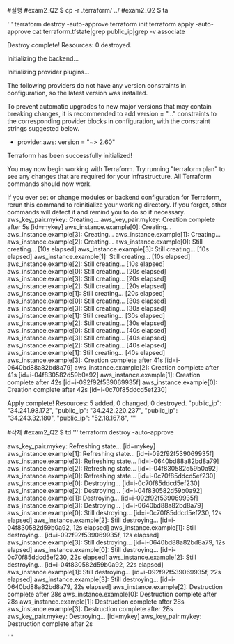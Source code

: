 #실행
#exam2_Q2 $ cp -r .terraform/ ../
#exam2_Q2 $ ta

'''
terraform destroy -auto-approve
terraform init
terraform apply -auto-approve
cat terraform.tfstate|grep public_ip|grep -v associate


Destroy complete! Resources: 0 destroyed.

Initializing the backend...

Initializing provider plugins...

The following providers do not have any version constraints in configuration,
so the latest version was installed.

To prevent automatic upgrades to new major versions that may contain breaking
changes, it is recommended to add version = "..." constraints to the
corresponding provider blocks in configuration, with the constraint strings
suggested below.

* provider.aws: version = "~> 2.60"

Terraform has been successfully initialized!

You may now begin working with Terraform. Try running "terraform plan" to see
any changes that are required for your infrastructure. All Terraform commands
should now work.

If you ever set or change modules or backend configuration for Terraform,
rerun this command to reinitialize your working directory. If you forget, other
commands will detect it and remind you to do so if necessary.
aws_key_pair.mykey: Creating...
aws_key_pair.mykey: Creation complete after 5s [id=mykey]
aws_instance.example[0]: Creating...
aws_instance.example[3]: Creating...
aws_instance.example[1]: Creating...
aws_instance.example[2]: Creating...
aws_instance.example[0]: Still creating... [10s elapsed]
aws_instance.example[3]: Still creating... [10s elapsed]
aws_instance.example[1]: Still creating... [10s elapsed]
aws_instance.example[2]: Still creating... [10s elapsed]
aws_instance.example[0]: Still creating... [20s elapsed]
aws_instance.example[3]: Still creating... [20s elapsed]
aws_instance.example[2]: Still creating... [20s elapsed]
aws_instance.example[1]: Still creating... [20s elapsed]
aws_instance.example[0]: Still creating... [30s elapsed]
aws_instance.example[3]: Still creating... [30s elapsed]
aws_instance.example[1]: Still creating... [30s elapsed]
aws_instance.example[2]: Still creating... [30s elapsed]
aws_instance.example[0]: Still creating... [40s elapsed]
aws_instance.example[3]: Still creating... [40s elapsed]
aws_instance.example[2]: Still creating... [40s elapsed]
aws_instance.example[1]: Still creating... [40s elapsed]
aws_instance.example[3]: Creation complete after 41s [id=i-0640bd88a82bd8a79]
aws_instance.example[2]: Creation complete after 41s [id=i-04f830582d59b0a92]
aws_instance.example[1]: Creation complete after 42s [id=i-092f92f539069935f]
aws_instance.example[0]: Creation complete after 42s [id=i-0c70f85ddcd5ef230]

Apply complete! Resources: 5 added, 0 changed, 0 destroyed.
            "public_ip": "34.241.98.172",
            "public_ip": "34.242.220.237",
            "public_ip": "34.243.32.180",
            "public_ip": "52.18.167.8",
'''

#삭제
#exam2_Q2 $ td
'''
terraform destroy -auto-approve

aws_key_pair.mykey: Refreshing state... [id=mykey]
aws_instance.example[1]: Refreshing state... [id=i-092f92f539069935f]
aws_instance.example[3]: Refreshing state... [id=i-0640bd88a82bd8a79]
aws_instance.example[2]: Refreshing state... [id=i-04f830582d59b0a92]
aws_instance.example[0]: Refreshing state... [id=i-0c70f85ddcd5ef230]
aws_instance.example[0]: Destroying... [id=i-0c70f85ddcd5ef230]
aws_instance.example[2]: Destroying... [id=i-04f830582d59b0a92]
aws_instance.example[1]: Destroying... [id=i-092f92f539069935f]
aws_instance.example[3]: Destroying... [id=i-0640bd88a82bd8a79]
aws_instance.example[0]: Still destroying... [id=i-0c70f85ddcd5ef230, 12s elapsed]
aws_instance.example[2]: Still destroying... [id=i-04f830582d59b0a92, 12s elapsed]
aws_instance.example[1]: Still destroying... [id=i-092f92f539069935f, 12s elapsed]
aws_instance.example[3]: Still destroying... [id=i-0640bd88a82bd8a79, 12s elapsed]
aws_instance.example[0]: Still destroying... [id=i-0c70f85ddcd5ef230, 22s elapsed]
aws_instance.example[2]: Still destroying... [id=i-04f830582d59b0a92, 22s elapsed]
aws_instance.example[1]: Still destroying... [id=i-092f92f539069935f, 22s elapsed]
aws_instance.example[3]: Still destroying... [id=i-0640bd88a82bd8a79, 22s elapsed]
aws_instance.example[2]: Destruction complete after 28s
aws_instance.example[0]: Destruction complete after 28s
aws_instance.example[1]: Destruction complete after 28s
aws_instance.example[3]: Destruction complete after 28s
aws_key_pair.mykey: Destroying... [id=mykey]
aws_key_pair.mykey: Destruction complete after 2s


'''
